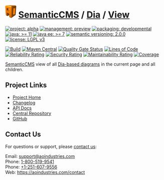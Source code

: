 # [<img src="ao-logo.png" alt="AO Logo" width="35" height="40">](https://github.com/ao-apps) [SemanticCMS](https://github.com/ao-apps/semanticcms) / [Dia](https://github.com/ao-apps/semanticcms-dia) / [View](https://github.com/ao-apps/semanticcms-dia-view)

[![project: alpha](https://semanticcms.com/ao-badges/project-alpha.svg)](https://aoindustries.com/life-cycle#project-alpha)
[![management: preview](https://semanticcms.com/ao-badges/management-preview.svg)](https://aoindustries.com/life-cycle#management-preview)
[![packaging: developmental](https://semanticcms.com/ao-badges/packaging-developmental.svg)](https://aoindustries.com/life-cycle#packaging-developmental)  
[![java: &gt;= 11](https://semanticcms.com/ao-badges/java-11.svg)](https://docs.oracle.com/en/java/javase/11/)
[![java ee: &gt;= 7](https://semanticcms.com/ao-badges/javaee-7.svg)](https://docs.oracle.com/javaee/7/)
[![semantic versioning: 2.0.0](https://semanticcms.com/ao-badges/semver-2.0.0.svg)](https://semver.org/spec/v2.0.0.html)
[![license: LGPL v3](https://semanticcms.com/ao-badges/license-lgpl-3.0.svg)](https://www.gnu.org/licenses/lgpl-3.0)

[![Build](https://github.com/ao-apps/semanticcms-dia-view/workflows/Build/badge.svg?branch=master)](https://github.com/ao-apps/semanticcms-dia-view/actions?query=workflow%3ABuild)
[![Maven Central](https://maven-badges.herokuapp.com/maven-central/com.semanticcms/semanticcms-dia-view/badge.svg)](https://maven-badges.herokuapp.com/maven-central/com.semanticcms/semanticcms-dia-view)
[![Quality Gate Status](https://sonarcloud.io/api/project_badges/measure?branch=master&project=com.semanticcms%3Asemanticcms-dia-view&metric=alert_status)](https://sonarcloud.io/dashboard?branch=master&id=com.semanticcms%3Asemanticcms-dia-view)
[![Lines of Code](https://sonarcloud.io/api/project_badges/measure?branch=master&project=com.semanticcms%3Asemanticcms-dia-view&metric=ncloc)](https://sonarcloud.io/component_measures?branch=master&id=com.semanticcms%3Asemanticcms-dia-view&metric=ncloc)  
[![Reliability Rating](https://sonarcloud.io/api/project_badges/measure?branch=master&project=com.semanticcms%3Asemanticcms-dia-view&metric=reliability_rating)](https://sonarcloud.io/component_measures?branch=master&id=com.semanticcms%3Asemanticcms-dia-view&metric=Reliability)
[![Security Rating](https://sonarcloud.io/api/project_badges/measure?branch=master&project=com.semanticcms%3Asemanticcms-dia-view&metric=security_rating)](https://sonarcloud.io/component_measures?branch=master&id=com.semanticcms%3Asemanticcms-dia-view&metric=Security)
[![Maintainability Rating](https://sonarcloud.io/api/project_badges/measure?branch=master&project=com.semanticcms%3Asemanticcms-dia-view&metric=sqale_rating)](https://sonarcloud.io/component_measures?branch=master&id=com.semanticcms%3Asemanticcms-dia-view&metric=Maintainability)
[![Coverage](https://sonarcloud.io/api/project_badges/measure?branch=master&project=com.semanticcms%3Asemanticcms-dia-view&metric=coverage)](https://sonarcloud.io/component_measures?branch=master&id=com.semanticcms%3Asemanticcms-dia-view&metric=Coverage)

[SemanticCMS](https://github.com/ao-apps/semanticcms) view of all [Dia-based diagrams](https://wiki.gnome.org/Apps/Dia/) in the current page and all children.

## Project Links
* [Project Home](https://semanticcms.com/dia/view/)
* [Changelog](https://semanticcms.com/dia/view/changelog)
* [API Docs](https://semanticcms.com/dia/view/apidocs/)
* [Central Repository](https://central.sonatype.com/artifact/com.semanticcms/semanticcms-dia-view)
* [GitHub](https://github.com/ao-apps/semanticcms-dia-view)

## Contact Us
For questions or support, please [contact us](https://aoindustries.com/contact):

Email: [support@aoindustries.com](mailto:support@aoindustries.com)  
Phone: [1-800-519-9541](tel:1-800-519-9541)  
Phone: [+1-251-607-9556](tel:+1-251-607-9556)  
Web: https://aoindustries.com/contact
